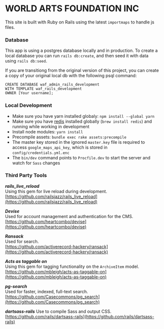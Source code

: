 # WORLD ARTS FOUNDATION INC

This site is built with Ruby on Rails using the latest `importmaps` to handle js files.

### Database

This app is using a postgres database locally and in production.
To create a local database you can run `rails db:create`, and then seed it with data using `rails db:seed`.

If you are transitiong from the original version of this project, you can create a copy of your original local db with the following psql command:
```
CREATE DATABASE waf_admin_rails_development
WITH TEMPLATE waf_rails_development
OWNER [Your username];
```

### Local Development

- Make sure you have yarn installed globaly: `npm install --global yarn`
- Make sure you have [redis](https://redis.io/docs/install/install-redis/install-redis-on-mac-os/) installed globally (`brew install redis`) and running while working in development
- Install node modules: `yarn install`
- Precompile assets: `bundle exec rake assets:precompile`
- The master key stored in the ignored `master.key` file is required to access `google_maps_api_key`, which is stored in `config/credentials.yml.enc`
- The `bin/dev` command points to `Procfile.dev` to start the server and watch for `Sass` changes

### Third Party Tools

**_rails_live_reload_** <br/>
Using this gem for live reload during development. <br/>
[https://github.com/railsjazz/rails_live_reload](https://github.com/railsjazz/rails_live_reload)

**_Devise_** <br/>
Used for account management and authentication for the CMS. <br/>
[https://github.com/heartcombo/devise](https://github.com/heartcombo/devise)

**_Ransack_** <br/>
Used for search. <br/>
[https://github.com/activerecord-hackery/ransack](https://github.com/activerecord-hackery/ransack)

**_Acts as taggable on_** <br/>
Using this gem for tagging functionality on the `ArchiveItem` model. <br/>
[https://github.com/mbleigh/acts-as-taggable-on](https://github.com/mbleigh/acts-as-taggable-on)

**_pg-search_** <br/>
Used for faster, indexed, full-text search. <br/>
[https://github.com/Casecommons/pg_search](https://github.com/Casecommons/pg_search)

**_dartsass-rails_**
Use to compile Sass and output CSS.
[https://github.com/rails/dartsass-rails](https://github.com/rails/dartsass-rails)